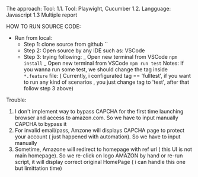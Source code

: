 The approach:
Tool:
  1.1. Tool: Playwight, Cucumber
  1.2. Langguage: Javascript
  1.3 Multiple report

HOW TO RUN SOURCE CODE:
- Run from local: 
  + Step 1: clone source from github ``
  + Step 2: Open source by any IDE such as: VSCode
  + Step 3: trying following:
       _ Open new terminal from VSCode `npm install`
       _ Open new terminal from VSCode `npm run test`
    Notes: If you wanna run some test, we should change the tag inside `*.feature` file: ( Currently, i configurated tag == 'fulltest', if you want to run any kind of scenarios , you just change tag to 'test', after that follow step 3 above)


Trouble:
1. I don't implement way to bypass CAPCHA for the first time launching browser and access to amazon.com. So we have to input manually CAPCHA to bypass it
2. For invalid email/pass, Amzone will displays CAPCHA page to protect your account ( just happened with automation). So we have to input manually
3. Sometime, Amazone will redirect to homepage with ref url ( this UI is not main homepage). So we re-click on logo AMAZON by hand or re-run script, it will display correct original HomePage ( i can handle this one but limittation time)